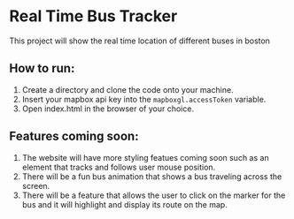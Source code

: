 # Real Time Bus Tracker

This project will show the real time location of different buses in boston

## How to run:

1. Create a directory and clone the code onto your machine.
2. Insert your mapbox api key into the `mapboxgl.accessToken` variable.
3. Open index.html in the browser of your choice.

## Features coming soon:

1. The website will have more styling featues coming soon such as an element that tracks and follows user mouse position.
2. There will be a fun bus animation that shows a bus traveling across the screen.
3. There will be a feature that allows the user to click on the marker for the bus and it will highlight and display its route on the map.
